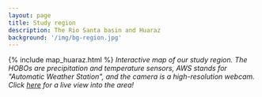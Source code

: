 ```yaml
---
layout: page
title: Study region
description: The Rio Santa basin and Huaraz
background: '/img/bg-region.jpg'
---
```


{% include map_huaraz.html %}
*Interactive map of our study region. The HOBOs are precipitation and temperature
sensors, AWS stands for "Automatic Weather Station", and the camera is a
high-resolution webcam. Click
<a href="https://www.foto-webcam.eu/webcam/huaraz/" target="_blank">here</a>
for a live view into the area!*
